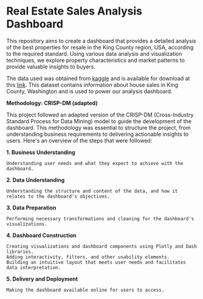 # Real Estate Sales Analysis Dashboard

This repository aims to create a dashboard that provides a detailed analysis of the best properties for resale in the King County region, USA, according to the required standard. Using various data analysis and visualization techniques, we explore property characteristics and market patterns to provide valuable insights to buyers.

The data used was obtained from [kaggle](https://www.kaggle.com) and is available for download at this [link](https://www.kaggle.com/harlfoxem/housesalesprediction). This dataset contains information about house sales in King County, Washington and is used to power our analysis dashboard.

**Methodology: CRISP-DM (adapted)**

This project followed an adapted version of the CRISP-DM (Cross-Industry Standard Process for Data Mining) model to guide the development of the dashboard. This methodology was essential to structure the project, from understanding business requirements to delivering actionable insights to users. Here's an overview of the steps that were followed:

**1. Business Understanding**

    Understanding user needs and what they expect to achieve with the dashboard.

**2. Data Understanding**

    Understanding the structure and content of the data, and how it relates to the dashboard's objectives.

**3. Data Preparation**

    Performing necessary transformations and cleaning for the dashboard's visualizations.

**4. Dashboard Construction**

    Creating visualizations and dashboard components using Plotly and Dash libraries.
    Adding interactivity, filters, and other usability elements.
    Building an intuitive layout that meets user needs and facilitates data interpretation.

**5. Delivery and Deployment**

    Making the dashboard available online for users to access.
